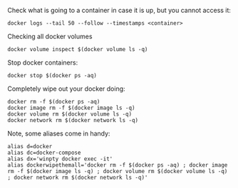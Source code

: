 Check what is going to a container in case it is up, but you cannot access it:
```
docker logs --tail 50 --follow --timestamps <container>
```

Checking all docker volumes 
```shell script
docker volume inspect $(docker volume ls -q)
```

Stop docker containers:
```shell script
docker stop $(docker ps -aq)
```

Completely wipe out your docker doing:
```shell script
docker rm -f $(docker ps -aq)
docker image rm -f $(docker image ls -q)
docker volume rm $(docker volume ls -q)
docker network rm $(docker network ls -q)
```

Note, some aliases come in handy:
```shell script
alias d=docker
alias dc=docker-compose
alias dx='winpty docker exec -it'
alias dockerwipethemall='docker rm -f $(docker ps -aq) ; docker image rm -f $(docker image ls -q) ; docker volume rm $(docker volume ls -q) ; docker network rm $(docker network ls -q)' 
```
